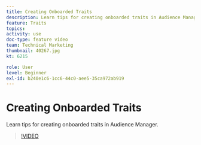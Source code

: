 ```yaml
---
title: Creating Onboarded Traits
description: Learn tips for creating onboarded traits in Audience Manager.
feature: Traits
topics: 
activity: use
doc-type: feature video
team: Technical Marketing
thumbnail: 40267.jpg
kt: 6215

role: User
level: Beginner
exl-id: b240e1c6-1cc6-44c0-aee5-35ca972ab919
---
```

# Creating Onboarded Traits

Learn tips for creating onboarded traits in Audience Manager.

>[!VIDEO](https://video.tv.adobe.com/v/40267/?quality=12&learn=on)
